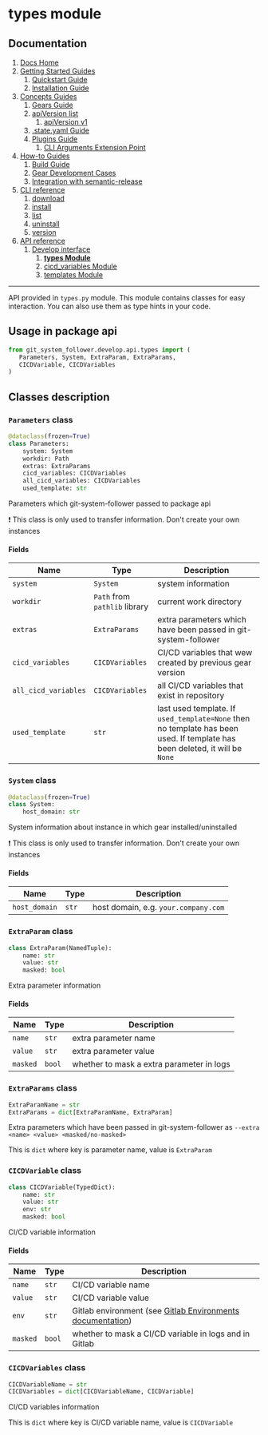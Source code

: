 # types module
## Documentation
1. [Docs Home](../../docs_home.md)
2. [Getting Started Guides](../../getting_started.md) 
   1. [Quickstart Guide](../../getting_started/quickstart.md)
   2. [Installation Guide](../../getting_started/installation.md)
3. [Concepts Guides](../../concepts.md)  
   1. [Gears Guide](../../concepts/gears.md)
   2. [apiVersion list](../../concepts/api_version_list.md)
      1. [apiVersion v1](../../concepts/api_version_list/v1.md) 
   3. [.state.yaml Guide](../../concepts/state.md)
   4. [Plugins Guide](../../concepts/plugins.md)
      1. [CLI Arguments Extension Point](../../concepts/plugins/cli_arguments.md)
4. [How-to Guides](../../how_to.md)  
   1. [Build Guide](../../how_to/build.md)
   2. [Gear Development Cases](../../how_to/gear_development_cases.md)
   3. [Integration with semantic-release](../../how_to/integration_with_semantic_release.md)
5. [CLI reference](../../cli_reference.md)
   1. [download](../../cli_reference/download.md)
   2. [install](../../cli_reference/install.md) 
   3. [list](../../cli_reference/list.md)
   4. [uninstall](../../cli_reference/uninstall.md)
   5. [version](../../cli_reference/version.md)
6. [API reference](../../api_reference.md)  
   1. [Develop interface](../develop_interface.md)
      1. **[types Module](types.md)**
      2. [cicd_variables Module](cicd_variables.md)
      3. [templates Module](templates.md)

---

API provided in `types.py` module. This module contains classes for easy interaction. You can also use them as type hints in your code.

## Usage in package api

```python
from git_system_follower.develop.api.types import (
   Parameters, System, ExtraParam, ExtraParams, 
   CICDVariable, CICDVariables
)
```

## Classes description
### `Parameters` class
```python
@dataclass(frozen=True)
class Parameters:
    system: System
    workdir: Path
    extras: ExtraParams
    cicd_variables: CICDVariables
    all_cicd_variables: CICDVariables
    used_template: str
```
Parameters which git-system-follower passed to package api

:exclamation: This class is only used to transfer information. Don't create your own instances

#### Fields
| Name                 | Type                          | Description                                                                                                                 |
|----------------------|-------------------------------|-----------------------------------------------------------------------------------------------------------------------------|
| `system`             | `System`                      | system information                                                                                                          |
| `workdir`            | `Path` from `pathlib` library | current work directory                                                                                                      |
| `extras`             | `ExtraParams`                 | extra parameters which have been passed in git-system-follower                                                             |
| `cicd_variables`     | `CICDVariables`               | CI/CD variables that wew created by previous gear version                                                                     |
| `all_cicd_variables` | `CICDVariables`               | all CI/CD variables that exist in repository                                                                                |
| `used_template`      | `str`                         | last used template. If `used_template=None` then no template has been used. If template has been deleted, it will be `None` |

### `System` class
```python
@dataclass(frozen=True)
class System:
    host_domain: str
```
System information about instance in which gear installed/uninstalled

:exclamation: This class is only used to transfer information. Don't create your own instances

#### Fields
| Name          | Type  | Description                          |
|---------------|-------|--------------------------------------|
| `host_domain` | `str` | host domain, e.g. `your.company.com` |

### `ExtraParam` class
```python
class ExtraParam(NamedTuple):
    name: str
    value: str
    masked: bool
```
Extra parameter information

#### Fields
| Name     | Type   | Description                               |
|----------|--------|-------------------------------------------|
| `name`   | `str`  | extra parameter name                      |
| `value`  | `str`  | extra parameter value                     |
| `masked` | `bool` | whether to mask a extra parameter in logs |

### `ExtraParams` class
```python
ExtraParamName = str
ExtraParams = dict[ExtraParamName, ExtraParam]
```
Extra parameters which have been passed in git-system-follower as `--extra <name> <value> <masked/no-masked>`

This is `dict` where key is parameter name, value is `ExtraParam`

### `CICDVariable` class

```python
class CICDVariable(TypedDict):
    name: str
    value: str
    env: str
    masked: bool
```
CI/CD variable information 

#### Fields
| Name     | Type   | Description                                                                                               |
|----------|--------|-----------------------------------------------------------------------------------------------------------|
| `name`   | `str`  | CI/CD variable name                                                                                       |
| `value`  | `str`  | CI/CD variable value                                                                                      |
| `env`    | `str`  | Gitlab environment (see [Gitlab Environments documentation](https://docs.gitlab.com/ee/ci/environments/)) |
| `masked` | `bool` | whether to mask a CI/CD variable in logs and in Gitlab                                                    |

### `CICDVariables` class

```python
CICDVariableName = str
CICDVariables = dict[CICDVariableName, CICDVariable]
```
CI/CD variables information

This is `dict` where key is CI/CD variable name, value is `CICDVariable` 